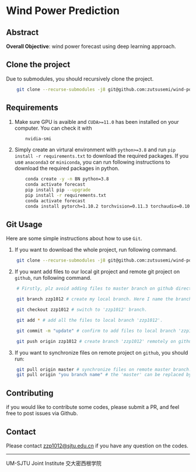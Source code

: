 # Wind Power Prediction

## Abstract

**Overall Objective**: wind power forecast using deep learning approach.

## Clone the project

Due to submodules, you should recursively clone the project.
```bash
    git clone --recurse-submodules -j8 git@github.com:zutsusemi/wind-power-forecast.git
```

## Requirements

1. Make sure GPU is avaible and `CUDA>=11.0` has been installed on your computer. You can check it with
    ```bash
        nvidia-smi
    ```
2. Simply create an virtural environment with `python>=3.8` and run `pip install -r requirements.txt` to download the required packages. If you use `anaconda3` or `miniconda`, you can run following instructions to download the required packages in python. 
    ```bash
        conda create -y -n BN python=3.8
        conda activate forecast
        pip install pip --upgrade
        pip install -r requirements.txt
        conda activate forecast
        conda install pytorch=1.10.2 torchvision=0.11.3 torchaudio=0.10.2 cudatoolkit=11.1 -c pytorch -c nvidia
    ```

## Git Usage

Here are some simple instructions about how to use `Git`.

1. If you want to download the whole project, run following command.

```bash
    git clone --recurse-submodules -j8 git@github.com:zutsusemi/wind-power-forecast.git
```

2. If you want add files to our local git project and remote git project on `github`, run following command.

```bash
    # Firstly, plz avoid adding files to master branch on github directly. You can create your own branch locally and remotely.

    git branch zzp1012 # create my local branch. Here I name the branch as 'zzp1012'. If you have already created a branch, you can jump to next command.

    git checkout zzp1012 # switch to 'zzp1012' branch.

    git add * # add all the files to local branch 'zzp1012'.

    git commit -m "update" # confirm to add files to local branch 'zzp1012'

    git push origin zzp1012 # create branch 'zzp1012' remotely on github and copy your the content on your local branch 'zzp1012' to the remote 'zzp1012'.
```

3. If you want to synchronize files on remote project on `github`, you should run:

```bash
    git pull origin master # synchronize files on remote master branch.
    git pull origin "you branch name" # the 'master' can be replaced by the name of the other branch created on remote project on github, then you can synchronize files on the specific remote branch.
```

## Contributing

if you would like to contribute some codes, please submit a PR, and feel free to post issues via Github.

## Contact

Please contact [zzp1012@sjtu.edu.cn](mailto:zzp1012@sjtu.edu.cn) if you have any question on the codes.
    
---------------------------------------------------------------------------------
UM-SJTU Joint Institute 交大密西根学院